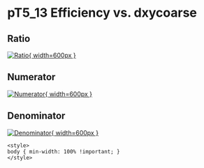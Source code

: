 # pT5_13 Efficiency vs. dxycoarse

## Ratio

[![Ratio](../mtv/var/pT5_13_eff_dxycoarse.png){ width=600px }](../mtv/var/pT5_13_eff_dxycoarse.pdf)

## Numerator

[![Numerator](../mtv/num/pT5_13_eff_dxycoarse_num.png){ width=600px }](../mtv/num/pT5_13_eff_dxycoarse_num.pdf)

## Denominator

[![Denominator](../mtv/den/pT5_13_eff_dxycoarse_den.png){ width=600px }](../mtv/den/pT5_13_eff_dxycoarse_den.pdf)


``` {=html}
<style>
body { min-width: 100% !important; }
</style>
```
